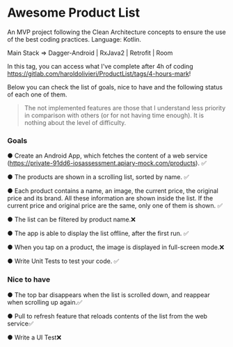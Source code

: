 # Awesome Product List

An MVP project following the Clean Architecture concepts to ensure the use of the best coding practices. Language: Kotlin.

Main Stack => Dagger-Android | RxJava2 | Retrofit | Room 

In this tag, you can access what I've complete after 4h of coding https://gitlab.com/haroldolivieri/ProductList/tags/4-hours-mark!

Below you can check the list of goals, nice to have and the following status of each one of them. 

>The not implemented features are those that I understand less priority in comparison with others (or for not having time enough). 
It is nothing about the level of difficulty.

### Goals

● Create an Android App, which fetches the content of a web service
(https://private-91dd6-iosassessment.apiary-mock.com/products).  ✅

● The products are shown in a scrolling list, sorted by name. ✅

● Each product contains a name, an image, the current price, the original price and its brand. All these information are shown inside the list. If the current price and original price are the same, only one of them is shown. ✅

● The list can be filtered by product name.❌

● The app is able to display the list offline, after the first run. ✅

● When you tap on a product, the image is displayed in full-screen mode.❌

● Write Unit Tests to test your code. ✅

### Nice to have

● The top bar disappears when the list is scrolled down, and reappear when scrolling up
again.✅

● Pull to refresh feature that reloads contents of the list from the web service✅

● Write a UI Test❌  
